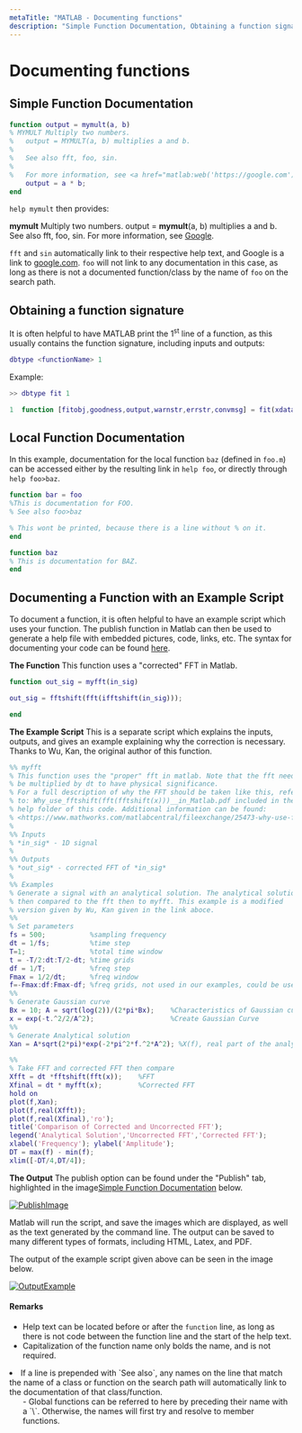 ```yaml
---
metaTitle: "MATLAB - Documenting functions"
description: "Simple Function Documentation, Obtaining a function signature, Local Function Documentation, Documenting a Function with an Example Script"
---
```


# Documenting functions




## Simple Function Documentation


```matlab
function output = mymult(a, b)
% MYMULT Multiply two numbers.
%   output = MYMULT(a, b) multiplies a and b.
%
%   See also fft, foo, sin.
%
%   For more information, see <a href="matlab:web('https://google.com')">Google</a>.
    output = a * b;
end

```

`help mymult` then provides:

> 
**mymult** Multiply two numbers.
output = **mymult**(a, b) multiplies a and b.
See also fft, foo, sin.
For more information, see [Google](https://google.com).


`fft` and `sin` automatically link to their respective help text, and Google is a link to [google.com](https://google.com). `foo` will not link to any documentation in this case, as long as there is not a documented function/class by the name of `foo` on the search path.



## Obtaining a function signature


It is often helpful to have MATLAB print the 1<sup>st</sup> line of a function, as this usually contains the function signature, including inputs and outputs:

```matlab
dbtype <functionName> 1

```

Example:

```matlab
>> dbtype fit 1

1  function [fitobj,goodness,output,warnstr,errstr,convmsg] = fit(xdatain,ydatain,fittypeobj,varargin)

```



## Local Function Documentation


In this example, documentation for the local function `baz` (defined in `foo.m`) can be accessed either by the resulting link in `help foo`, or directly through `help foo>baz`.

```matlab
function bar = foo
%This is documentation for FOO.
% See also foo>baz

% This wont be printed, because there is a line without % on it.
end

function baz
% This is documentation for BAZ.
end

```



## Documenting a Function with an Example Script


To document a function, it is often helpful to have an example script which uses your function. The publish function in Matlab can then be used to generate a help file with embedded pictures, code, links, etc. The syntax for documenting your code can be found [here](http://www.mathworks.com/help/matlab/matlab_prog/marking-up-matlab-comments-for-publishing.html).

**The Function**
This function uses a "corrected" FFT in Matlab.

```matlab
function out_sig = myfft(in_sig)

out_sig = fftshift(fft(ifftshift(in_sig)));

end

```

**The Example Script**
This is a separate script which explains the inputs, outputs, and gives an example explaining why the correction is necessary. Thanks to Wu, Kan, the original author of this function.

```matlab
%% myfft
% This function uses the "proper" fft in matlab. Note that the fft needs to
% be multiplied by dt to have physical significance.
% For a full description of why the FFT should be taken like this, refer
% to: Why_use_fftshift(fft(fftshift(x)))__in_Matlab.pdf included in the
% help folder of this code. Additional information can be found:
% <https://www.mathworks.com/matlabcentral/fileexchange/25473-why-use-fftshift-fft-fftshift-x----in-matlab-instead-of-fft-x-->
%
%% Inputs
% *in_sig* - 1D signal
% 
%% Outputs
% *out_sig* - corrected FFT of *in_sig*
% 
%% Examples
% Generate a signal with an analytical solution. The analytical solution is
% then compared to the fft then to myfft. This example is a modified
% version given by Wu, Kan given in the link aboce.
%%
% Set parameters
fs = 500;           %sampling frequency
dt = 1/fs;          %time step
T=1;                %total time window
t = -T/2:dt:T/2-dt; %time grids
df = 1/T;           %freq step
Fmax = 1/2/dt;      %freq window
f=-Fmax:df:Fmax-df; %freq grids, not used in our examples, could be used by plot(f, X)
%%
% Generate Gaussian curve
Bx = 10; A = sqrt(log(2))/(2*pi*Bx);    %Characteristics of Gaussian curve
x = exp(-t.^2/2/A^2);                   %Create Gaussian Curve
%% 
% Generate Analytical solution
Xan = A*sqrt(2*pi)*exp(-2*pi^2*f.^2*A^2); %X(f), real part of the analytical Fourier transform of x(t)

%%
% Take FFT and corrected FFT then compare
Xfft = dt *fftshift(fft(x));    %FFT
Xfinal = dt * myfft(x);         %Corrected FFT
hold on
plot(f,Xan);
plot(f,real(Xfft));
plot(f,real(Xfinal),'ro');
title('Comparison of Corrected and Uncorrected FFT');
legend('Analytical Solution','Uncorrected FFT','Corrected FFT');
xlabel('Frequency'); ylabel('Amplitude');
DT = max(f) - min(f);
xlim([-DT/4,DT/4]);

```

**The Output**
The publish option can be found under the "Publish" tab, highlighted in the image[Simple Function Documentation](http://stackoverflow.com/documentation/matlab/1253/documenting-functions/4089/simple-function-documentation#) below.

[<img src="http://i.stack.imgur.com/swzSN.png" alt="PublishImage" />](http://i.stack.imgur.com/swzSN.png)

Matlab will run the script, and save the images which are displayed, as well as the text generated by the command line. The output can be saved to many different types of formats, including HTML, Latex, and PDF.

The output of the example script given above can be seen in the image below.

[<img src="http://i.stack.imgur.com/lG14S.png" alt="OutputExample" />](http://i.stack.imgur.com/lG14S.png)



#### Remarks


- Help text can be located before or after the `function` line, as long as there is not code between the function line and the start of the help text.
- Capitalization of the function name only bolds the name, and is not required.
<li>If a line is prepended with `See also`, any names on the line that match the name of a class or function on the search path will automatically link to the documentation of that class/function.
<ul>
- Global functions can be referred to here by preceding their name with a `\`. Otherwise, the names will first try and resolve to member functions.

